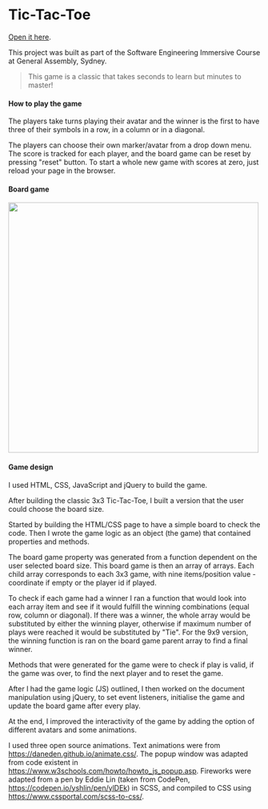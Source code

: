 # Tic-Tac-Toe

[Open it here](https://anapgsilva.github.io/tictactoe-nxn/).

This project was built as part of the Software Engineering Immersive Course at General Assembly, Sydney.

> This game is a classic that takes seconds to learn but minutes to master!

#### How to play the game

The players take turns playing their avatar and the winner is the first to have three of their symbols in a row, in a column or in a diagonal.

The players can choose their own marker/avatar from a drop down menu. The score is tracked for each player, and the board game can be reset by pressing "reset" button. To start a whole new game with scores at zero, just reload your page in the browser.


#### Board game

<img src="https://anapgsilva.github.io/tictactoe/images/ttt.png" width="500">


#### Game design

I used HTML, CSS, JavaScript and jQuery to build the game.

After building the classic 3x3 Tic-Tac-Toe, I built a version that the user could choose the board size.

Started by building the HTML/CSS page to have a simple board to check the code. Then I wrote the game logic as an object (the game) that contained properties and methods.

The board game property was generated from a function dependent on the user selected board size. This board game is then an array of arrays. Each child array corresponds to each 3x3 game, with nine items/position value - coordinate if empty or the player id if played.

To check if each game had a winner I ran a function that would look into each array item and see if it would fulfill the winning combinations (equal row, column or diagonal). If there was a winner, the whole array would be substituted by either the winning player, otherwise if maximum number of plays were reached it would be substituted by "Tie".
For the 9x9 version, the winning function is ran on the board game parent array to find a final winner.

Methods that were generated for the game were to check if play is valid, if the game was over, to find the next player and to reset the game.

After I had the game logic (JS) outlined, I then worked on the document manipulation using jQuery, to set event listeners, initialise the game and update the board game after every play.

At the end, I improved the interactivity of the game by adding the option of different avatars and some animations.

I used three open source animations. Text animations were from https://daneden.github.io/animate.css/. The popup window was adapted from code existent in https://www.w3schools.com/howto/howto_js_popup.asp. Fireworks were adapted from a pen by Eddie Lin (taken from CodePen, https://codepen.io/yshlin/pen/ylDEk) in SCSS, and compiled to CSS using https://www.cssportal.com/scss-to-css/.
